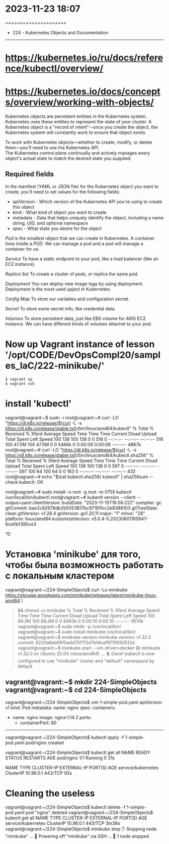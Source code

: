 # 2023-11-23	18:07
=====================

* 224 - Kubernetes Objects and Documentation
--------------------------------------------
# https://kubernetes.io/ru/docs/reference/kubectl/overview/
# https://kubernetes.io/docs/concepts/overview/working-with-objects/

Kubernetes objects are persistent entities in the Kubernetes system. Kubernetes uses these entities to represent the state of your cluster. 
A Kubernetes object is a "record of intent"--once you create the object, the Kubernetes system will constantly work to ensure that object exists. 

To work with Kubernetes objects—whether to create, modify, or delete them—you'll need to use the Kubernetes API. \
The Kubernetes control plane continually and actively manages every object's actual state to match the desired state you supplied.

Required fields
----------------
In the manifest (YAML or JSON file) for the Kubernetes object you want to create, you'll need to set values for the following fields:
- apiVersion - Which version of the Kubernetes API you're using to create this object
- kind - What kind of object you want to create
- metadata - Data that helps uniquely identify the object, including a name string, UID, and optional namespace
- spec - What state you desire for the object


*Pod* is the smallest object that we can create in Kubernetes. A container lives inside a *POD*. We can manage a pod and a pod will manage a container for us.

*Service* To have a static endpoint to your pod, like a load balancer (like an EC2 instance).

*Replica Set* To create a cluster of pods, or replica the same pod.

*Deployment* You can deploy new image tags by using deployment. Deployment is the most used upject in Kubernetes.

*Config Map* To store our variables and configuration secret.

*Secret* To store some secret info, like credential data.

*Volumes* To store persistent data, just like EBS volume for AWS EC2 instance.
We can have different kinds of volumes attachet to your pod.

# Now up Vagrant instance of lesson '/opt/CODE/DevOpsCompl20/samples_IaC/222-minikube/'
    $ vagrant up
    $ vagrant ssh
# install 'kubectl'
vagrant@vagrant:~$ sudo -i
root@vagrant:~# curl -LO "https://dl.k8s.io/release/$(curl -L -s https://dl.k8s.io/release/stable.txt)/bin/linux/amd64/kubectl"
  % Total    % Received % Xferd  Average Speed   Time    Time     Time  Current
                                 Dload  Upload   Total   Spent    Left  Speed
100   138  100   138    0     0    516      0 --:--:-- --:--:-- --:--:--   516
100 47.5M  100 47.5M    0     0  5466k      0  0:00:08  0:00:08 --:--:-- 4867k
root@vagrant:~#    curl -LO "https://dl.k8s.io/release/$(curl -L -s https://dl.k8s.io/release/stable.txt)/bin/linux/amd64/kubectl.sha256"
  % Total    % Received % Xferd  Average Speed   Time    Time     Time  Current
                                 Dload  Upload   Total   Spent    Left  Speed
100   138  100   138    0     0    597      0 --:--:-- --:--:-- --:--:--   597
100    64  100    64    0     0    163      0 --:--:-- --:--:-- --:--:--   432
root@vagrant:~# echo "$(cat kubectl.sha256)  kubectl" | sha256sum --check
kubectl: OK

root@vagrant:~# sudo install -o root -g root -m 0755 kubectl /usr/local/bin/kubectl
root@vagrant:~# kubectl version --client --output=yaml
clientVersion:
  buildDate: "2023-11-15T16:58:22Z"
  compiler: gc
  gitCommit: bae2c62678db2b5053817bc97181fcc2e8388103
  gitTreeState: clean
  gitVersion: v1.28.4
  goVersion: go1.20.11
  major: "1"
  minor: "28"
  platform: linux/amd64
kustomizeVersion: v5.0.4-0.20230601165947-6ce0bf390ce3

^D

# Установка 'minikube' для того, чтобы была возможность работать с локальным кластером
vagrant@vagrant:~/224-SimpleObjects$ curl -Lo minikube https://storage.googleapis.com/minikube/releases/latest/minikube-linux-amd64 \
>   && chmod +x minikube
  % Total    % Received % Xferd  Average Speed   Time    Time     Time  Current
                                 Dload  Upload   Total   Spent    Left  Speed
100 89.3M  100 89.3M    0     0  8493k      0  0:00:10  0:00:10 --:--:-- 9510k
vagrant@vagrant:~$ sudo mkdir -p /usr/local/bin/
vagrant@vagrant:~$ sudo install minikube /usr/local/bin/
vagrant@vagrant:~$ minikube version
minikube version: v1.32.0
commit: 8220a6eb95f0a4d75f7f2d7b14cef975f050512d
vagrant@vagrant:~$ minikube start --vm-driver=docker
😄  minikube v1.32.0 on Ubuntu 20.04 (vbox/amd64)
...
🏄  Done! kubectl is now configured to use "minikube" cluster and "default" namespace by default


vagrant@vagrant:~$ mkdir 224-SimpleObjects
vagrant@vagrant:~$ cd 224-SimpleObjects
-------
vagrant@vagrant:~/224-SimpleObjects$ vim 1-simple-pod.yaml
apiVersion: v1
kind: Pod
metadata:
  name: nginx
spec:
  containers:
  - name: nginx
    image: nginx:1.14.2
    ports:
    - containerPort: 80

-------


vagrant@vagrant:~/224-SimpleObjects$ kubectl apply -f 1-simple-pod.yaml
pod/nginx created


vagrant@vagrant:~/224-SimpleObjects$ kubectl get all
NAME        READY   STATUS    RESTARTS   AGE
pod/nginx   1/1     Running   0          31s

NAME                 TYPE        CLUSTER-IP   EXTERNAL-IP   PORT(S)   AGE
service/kubernetes   ClusterIP   10.96.0.1    <none>        443/TCP   92s



# Cleaning the useless
vagrant@vagrant:~/224-SimpleObjects$ kubectl delete -f 1-simple-pod.yaml
pod "nginx" deleted
vagrant@vagrant:~/224-SimpleObjects$ kubectl get all
NAME                 TYPE        CLUSTER-IP   EXTERNAL-IP   PORT(S)   AGE
service/kubernetes   ClusterIP   10.96.0.1    <none>        443/TCP   3m38s
vagrant@vagrant:~/224-SimpleObjects$ minikube stop
✋  Stopping node "minikube"  ...
🛑  Powering off "minikube" via SSH ...
🛑  1 node stopped.
